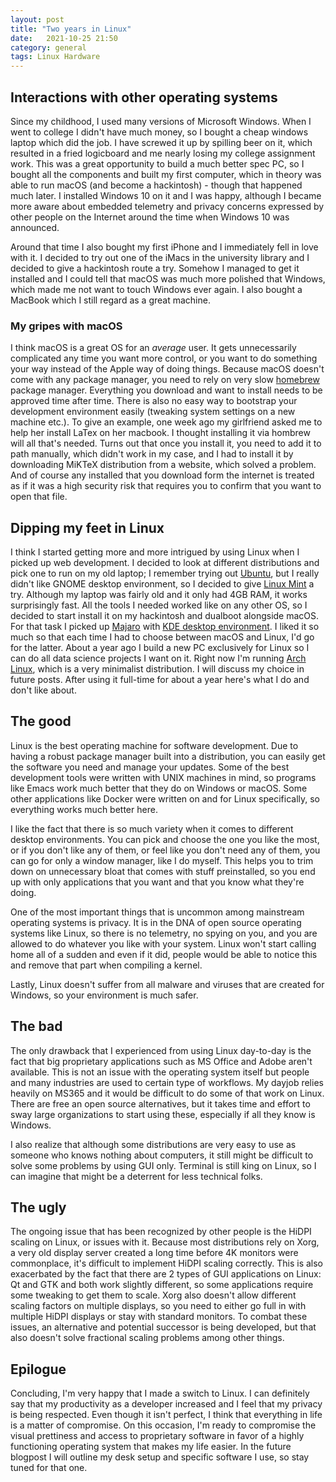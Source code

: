 ```yaml
---
layout: post
title: "Two years in Linux"
date:   2021-10-25 21:50
category: general
tags: Linux Hardware
---
```


## Interactions with other operating systems

Since my childhood, I used many versions of Microsoft Windows. When I went to
college I didn't have much money, so I bought a cheap windows laptop which did
the job. I have screwed it up by spilling beer on it, which resulted in a fried
logicboard and me nearly losing my college assignment work. This was a great
opportunity to build a much better spec PC, so I bought all the components and
built my first computer, which in theory was able to run macOS (and become a
hackintosh) - though that happened much later. I installed Windows 10 on it and
I was happy, although I became more aware about embedded telemetry and privacy
concerns expressed by other people on the Internet around the time when Windows
10 was announced.

Around that time I also bought my first iPhone and I immediately fell in love
with it. I decided to try out one of the iMacs in the university library and I
decided to give a hackintosh route a try. Somehow I managed to get it installed
and I could tell that macOS was much more polished that Windows, which made me
not want to touch Windows ever again. I also bought a MacBook which I still
regard as a great machine.

### My gripes with macOS

I think macOS is a great OS for an *average* user. It gets unnecessarily
complicated any time you want more control, or you want to do something your way
instead of the Apple way of doing things. Because macOS doesn't come with any
package manager, you need to rely on very slow [homebrew][1] package manager.
Everything you download and want to install needs to be approved time after
time. There is also no easy way to bootstrap your development environment easily
(tweaking system settings on a new machine etc.). To give an example, one week
ago my girlfriend asked me to help her install LaTex on her macbook. I thought
installing it via hombrew will all that's needed. Turns out that once you
install it, you need to add it to path manually, which didn't work in my case,
and I had to install it by downloading MiKTeX distribution from a website, which
solved a problem. And of course any installed that you download form the
internet is treated as if it was a high security risk that requires you to
confirm that you want to open that file.

## Dipping my feet in Linux

I think I started getting more and more intrigued by using Linux when I picked
up web development. I decided to look at different distributions and pick one to
run on my old laptop; I remember trying out [Ubuntu][2], but I really didn't
like GNOME desktop environment, so I decided to give [Linux Mint][3] a try.
Although my laptop was fairly old and it only had 4GB RAM, it works surprisingly
fast. All the tools I needed worked like on any other OS, so I decided to start
install it on my hackintosh and dualboot alongside macOS. For that task I picked
up [Majaro][4] with [KDE desktop environment][5]. I liked it so much so that
each time I had to choose between macOS and Linux, I'd go for the latter. About
a year ago I build a new PC exclusively for Linux so I can do all data science
projects I want on it. Right now I'm running [Arch Linux][6], which is a very
minimalist distribution. I will discuss my choice in future posts. After using
it full-time for about a year here's what I do and don't like about.

## The good

Linux is the best operating machine for software development. Due to having a
robust package manager built into a distribution, you can easily get the
software you need and manage your updates. Some of the best development tools
were written with UNIX machines in mind, so programs like Emacs work much better
that they do on Windows or macOS. Some other applications like Docker were
written on and for Linux specifically, so everything works much better here.

I like the fact that there is so much variety when it comes to different desktop
environments. You can pick and choose the one you like the most, or if you don't
like any of them, or feel like you don't need any of them, you can go for only a
window manager, like I do myself. This helps you to trim down on unnecessary
bloat that comes with stuff preinstalled, so you end up with only applications
that you want and that you know what they're doing.

One of the most important things that is uncommon among mainstream operating
systems is privacy. It is in the DNA of open source operating systems like
Linux, so there is no telemetry, no spying on you, and you are allowed to do
whatever you like with your system. Linux won't start calling home all of a
sudden and even if it did, people would be able to notice this and remove that
part when compiling a kernel.

Lastly, Linux doesn't suffer from all malware and viruses that are created for
Windows, so your environment is much safer.

## The bad

The only drawback that I experienced from using Linux day-to-day is the fact
that big proprietary applications such as MS Office and Adobe aren't available.
This is not an issue with the operating system itself but people and many
industries are used to certain type of workflows. My dayjob relies heavily on
MS365 and it would be difficult to do some of that work on Linux. There are free
an open source alternatives, but it takes time and effort to sway large
organizations to start using these, especially if all they know is Windows.

I also realize that although some distributions are very easy to use as someone
who knows nothing about computers, it still might be difficult to solve some
problems by using GUI only. Terminal is still king on Linux, so I can imagine
that might be a deterrent for less technical folks.

## The ugly

The ongoing issue that has been recognized by other people is the HiDPI scaling
on Linux, or issues with it. Because most distributions rely on Xorg, a very old
display server created a long time before 4K monitors were commonplace, it's
difficult to implement HiDPI scaling correctly. This is also exacerbated by the
fact that there are 2 types of GUI applications on Linux: Qt and GTK and both
work slightly different, so some applications require some tweaking to get them
to scale. Xorg also doesn't allow different scaling factors on multiple
displays, so you need to either go full in with multiple HiDPI displays or stay
with standard monitors. To combat these issues, an alternative and potential
successor is being developed, but that also doesn't solve fractional scaling
problems among other things.

## Epilogue

Concluding, I'm very happy that I made a switch to Linux. I can definitely say
that my productivity as a developer increased and I feel that my privacy is
being respected. Even though it isn't perfect, I think that everything in life
is a matter of compromise. On this occasion, I'm ready to compromise the visual
prettiness and access to proprietary software in favor of a highly functioning
operating system that makes my life easier. In the future blogpost I will
outline my desk setup and specific software I use, so stay tuned for that one.

[1]: <https://brew.sh/>
[2]: <https://ubuntu.com/>
[3]: <https://linuxmint.com/>
[4]: <https://manjaro.org/>
[5]: <https://kde.org/>
[6]: <https://archlinux.org/>
